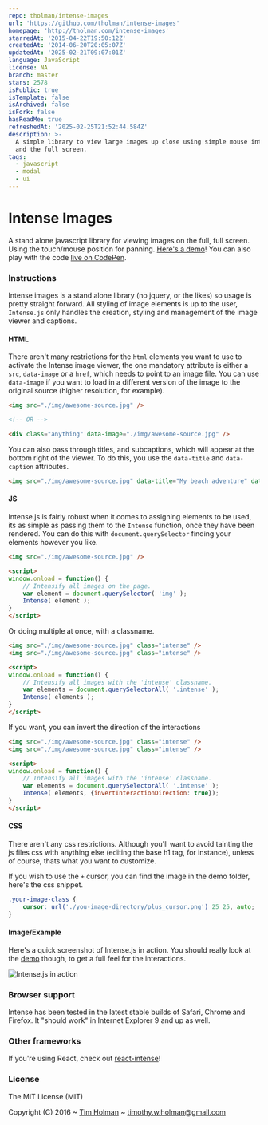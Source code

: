 ```yaml
---
repo: tholman/intense-images
url: 'https://github.com/tholman/intense-images'
homepage: 'http://tholman.com/intense-images'
starredAt: '2015-04-22T19:50:12Z'
createdAt: '2014-06-20T20:05:07Z'
updatedAt: '2025-02-21T09:07:01Z'
language: JavaScript
license: NA
branch: master
stars: 2578
isPublic: true
isTemplate: false
isArchived: false
isFork: false
hasReadMe: true
refreshedAt: '2025-02-25T21:52:44.584Z'
description: >-
  A simple library to view large images up close using simple mouse interaction,
  and the full screen.
tags:
  - javascript
  - modal
  - ui
---
```


# Intense Images

A stand alone javascript library for viewing images on the full, full screen. Using the touch/mouse position for panning. [Here's a demo](http://tholman.com/intense-images)! You can also play with the code [live on CodePen](http://codepen.io/tholman/pen/mlDiK).

### Instructions

Intense images is a stand alone library (no jquery, or the likes) so usage is pretty straight forward. All styling of image elements is up to the user, ```Intense.js``` only handles the creation, styling and management of the image viewer and captions.

#### HTML

There aren't many restrictions for the `html` elements you want to use to activate the Intense image viewer, the one mandatory attribute is either a `src`, `data-image` or a `href`, which needs to point to an image file. You can use `data-image` if you want to load in a different version of the image to the original source (higher resolution, for example).

```html
<img src="./img/awesome-source.jpg" />

<!-- OR -->

<div class="anything" data-image="./img/awesome-source.jpg" />
```

You can also pass through titles, and subcaptions, which will appear at the bottom right of the viewer. To do this, you use the `data-title` and `data-caption` attributes.

```html
<img src="./img/awesome-source.jpg" data-title="My beach adventure" data-caption="Thanks Sam, for the great picture"/>
```

#### JS

Intense.js is fairly robust when it comes to assigning elements to be used, its as simple as passing them to the ```Intense``` function, once they have been rendered. You can do this with `document.querySelector` finding your elements however you like.

```html
<img src="./img/awesome-source.jpg" />

<script>
window.onload = function() {
	// Intensify all images on the page.
    var element = document.querySelector( 'img' );
	Intense( element );
}
</script>
```

Or doing multiple at once, with a classname.

```html
<img src="./img/awesome-source.jpg" class="intense" />
<img src="./img/awesome-source.jpg" class="intense" />

<script>
window.onload = function() {
	// Intensify all images with the 'intense' classname.
    var elements = document.querySelectorAll( '.intense' );
	Intense( elements );
}
</script>
```

If you want, you can invert the direction of the interactions

```html
<img src="./img/awesome-source.jpg" class="intense" />
<img src="./img/awesome-source.jpg" class="intense" />

<script>
window.onload = function() {
	// Intensify all images with the 'intense' classname.
	var elements = document.querySelectorAll( '.intense' );
	Intense( elements, {invertInteractionDirection: true});
}
</script>
```

#### CSS
There aren't any css restrictions. Although you'll want to avoid tainting the js files css with anything else (editing the base h1 tag, for instance), unless of course, thats what you want to customize.

If you wish to use the `+` cursor, you can find the image in the demo folder, here's the css snippet.

```css
.your-image-class {
	cursor: url('./you-image-directory/plus_cursor.png') 25 25, auto;
}
```

#### Image/Example

Here's a quick screenshot of Intense.js in action. You should really look at the [demo](http://tholman.com/intense-images) though, to get a full feel for the interactions.

![Intense.js in action](http://i.imgur.com/C98D6tw.png "Image Viewer")

### Browser support

Intense has been tested in the latest stable builds of Safari, Chrome and Firefox. It "should work" in Internet Explorer 9 and up as well.

### Other frameworks

If you're using React, check out [react-intense](https://github.com/brycedorn/react-intense)!

### License

The MIT License (MIT)

Copyright (C) 2016 ~ [Tim Holman](http://tholman.com) ~ timothy.w.holman@gmail.com
